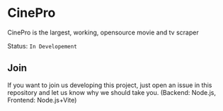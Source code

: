# CinePro 

CinePro is the largest, working, opensource movie and tv scraper

Status: `In Developement`

## Join

If you want to join us developing this project, just open an issue in this repository and let us know why we should take you. (Backend: Node.js, Frontend: Node.js+Vite)

